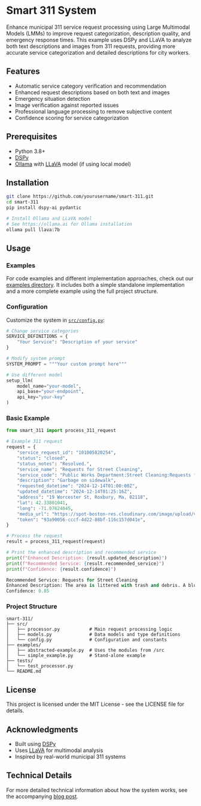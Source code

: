 # Smart 311 System

Enhance municipal 311 service request processing using Large Multimodal Models (LMMs) to improve request categorization, description quality, and emergency response times. This example uses DSPy and LLaVA to analyze both text descriptions and images from 311 requests, providing more accurate service categorization and detailed descriptions for city workers.

## Features

- Automatic service category verification and recommendation
- Enhanced request descriptions based on both text and images
- Emergency situation detection
- Image verification against reported issues
- Professional language processing to remove subjective content
- Confidence scoring for service categorization

## Prerequisites

- Python 3.8+
- [DSPy](https://dspy.ai/)
- [Ollama](https://ollama.com/) with [LLaVA](https://llava-vl.github.io/) model (if using local model)

## Installation

```bash
git clone https://github.com/yourusername/smart-311.git
cd smart-311
pip install dspy-ai pydantic

# Install Ollama and LLaVA model
# See https://ollama.ai for Ollama installation
ollama pull llava:7b
```

## Usage

### Examples
For code examples and different implementation approaches, check out our [examples directory](examples/). It includes both a simple standalone implementation and a more complete example using the full project structure.

### Configuration
Customize the system in [`src/config.py`](src/config.py):

```python
# Change service categories
SERVICE_DEFINITIONS = {
    "Your Service": "Description of your service"
}

# Modify system prompt
SYSTEM_PROMPT = """Your custom prompt here"""

# Use different model
setup_llm(
    model_name="your-model",
    api_base="your-endpoint",
    api_key="your-key"
)
```

### Basic Example

```python
from smart_311 import process_311_request

# Example 311 request
request = {
    "service_request_id": "101005820254",
    "status": "closed",
    "status_notes": "Resolved.",
    "service_name": "Requests for Street Cleaning",
    "service_code": "Public Works Department:Street Cleaning:Requests for Street Cleaning",
    "description": "Garbage on sidewalk",
    "requested_datetime": "2024-12-14T01:00:00Z",
    "updated_datetime": "2024-12-14T01:25:16Z",
    "address": "19 Worcester St, Roxbury, Ma, 02118",
    "lat": 42.33801041,
    "long": -71.07624045,
    "media_url": "https://spot-boston-res.cloudinary.com/image/upload/v1734138056/boston/production/x1vhcizd7nvzb7xdzkfe.jpg#spot=e8762677-4564-41c3-b58b-3ddd206801cb",
    "token": "93a90056-cccf-4d22-88bf-116c157d041e",
}

# Process the request
result = process_311_request(request)

# Print the enhanced description and recommended service
print(f"Enhanced Description: {result.updated_description}")
print(f"Recommended Service: {result.recommended_service}")
print(f"Confidence: {result.confidence}")
```

```python
Recommended Service: Requests for Street Cleaning
Enhanced Description: The area is littered with trash and debris. A blue box is present on the sidewalk, which needs to be removed or emptied. The surrounding area also requires attention to maintain cleanliness in the neighborhood.
Confidence: 0.85
```

### Project Structure

```
smart-311/
├── src/
│   ├── processor.py           # Main request processing logic
│   ├── models.py              # Data models and type definitions
│   └── config.py              # Configuration and constants
├── examples/
│   ├── abstracted-example.py  # Uses the modules from /src
│   └── simple_example.py      # Stand-alone example
├── tests/
│   └── test_processor.py
└── README.md
```

## License

This project is licensed under the MIT License - see the LICENSE file for details.

## Acknowledgments

- Built using [DSPy](https://github.com/stanfordnlp/dspy)
- Uses [LLaVA](https://github.com/haotian-liu/LLaVA) for multimodal analysis
- Inspired by real-world municipal 311 systems

## Technical Details

For more detailed technical information about how the system works, see the accompanying [blog post](hershgupta.com).